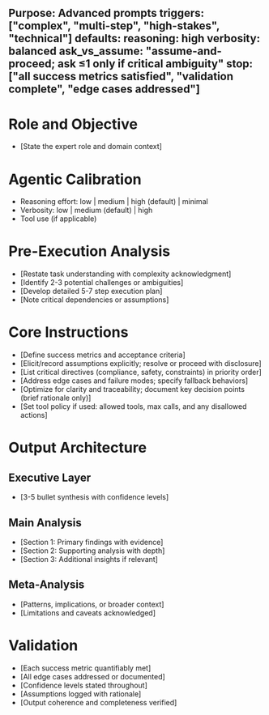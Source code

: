 Purpose: Advanced prompts
triggers: ["complex", "multi-step", "high-stakes", "technical"]
defaults:
  reasoning: high
  verbosity: balanced
  ask_vs_assume: "assume-and-proceed; ask ≤1 only if critical ambiguity"
  stop: ["all success metrics satisfied", "validation complete", "edge cases addressed"]
---

# Role and Objective
- [State the expert role and domain context]

# Agentic Calibration
- Reasoning effort: low | medium | high (default) | minimal 
- Verbosity: low | medium (default) | high 
- Tool use (if applicable)

# Pre-Execution Analysis
- [Restate task understanding with complexity acknowledgment]
- [Identify 2-3 potential challenges or ambiguities]
- [Develop detailed 5-7 step execution plan]
- [Note critical dependencies or assumptions]

# Core Instructions
- [Define success metrics and acceptance criteria]
- [Elicit/record assumptions explicitly; resolve or proceed with disclosure]
- [List critical directives (compliance, safety, constraints) in priority order]
- [Address edge cases and failure modes; specify fallback behaviors]
- [Optimize for clarity and traceability; document key decision points (brief rationale only)]
- [Set tool policy if used: allowed tools, max calls, and any disallowed actions]

# Output Architecture
## Executive Layer
- [3-5 bullet synthesis with confidence levels]

## Main Analysis
- [Section 1: Primary findings with evidence]
- [Section 2: Supporting analysis with depth]
- [Section 3: Additional insights if relevant]

## Meta-Analysis
- [Patterns, implications, or broader context]
- [Limitations and caveats acknowledged]

# Validation
- [Each success metric quantifiably met]
- [All edge cases addressed or documented]
- [Confidence levels stated throughout]
- [Assumptions logged with rationale]
- [Output coherence and completeness verified]